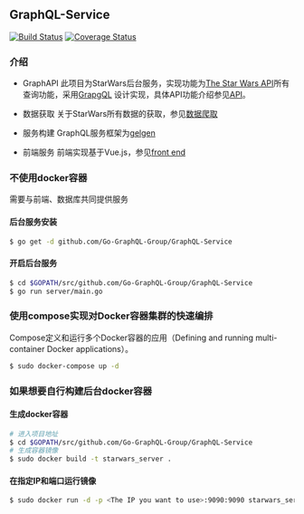 ## GraphQL-Service
[![Build Status](https://travis-ci.com/Go-GraphQL-Group/GraphQL-Service.svg?branch=master)](https://travis-ci.com/Go-GraphQL-Group/GraphQL-Service?branch=master)
[![Coverage Status](https://coveralls.io/repos/github/Go-GraphQL-Group/GraphQL-Service/badge.svg?branch=master)](https://coveralls.io/github/Go-GraphQL-Group/GraphQL-Service?branch=master)

### 介绍

- GraphAPI
此项目为StarWars后台服务，实现功能为[The Star Wars API](https://swapi.co/)所有查询功能，采用[GrapgQL](http://graphql.cn/) 设计实现，具体API功能介绍参见[API](https://github.com/Go-GraphQL-Group/GraphQL/blob/master/APIDOC.md#searchquery)。

- 数据获取
关于StarWars所有数据的获取，参见[数据爬取](https://github.com/Go-GraphQL-Group/SW-Crawler)

- 服务构建
GraphQL服务框架为[gelgen](https://gqlgen.com/)

- 前端服务
前端实现基于Vue.js，参见[front end](https://github.com/Go-GraphQL-Group/front-end)

### 不使用docker容器
需要与前端、数据库共同提供服务
#### 后台服务安装

```bash
$ go get -d github.com/Go-GraphQL-Group/GraphQL-Service
```

#### 开启后台服务

```bash
$ cd $GOPATH/src/github.com/Go-GraphQL-Group/GraphQL-Service
$ go run server/main.go
```

### 使用compose实现对Docker容器集群的快速编排
Compose定义和运行多个Docker容器的应用（Defining and running multi-container Docker applications）。
```bash
$ sudo docker-compose up -d
```

### 如果想要自行构建后台docker容器

#### 生成docker容器
```bash
# 进入项目地址
$ cd $GOPATH/src/github.com/Go-GraphQL-Group/GraphQL-Service
# 生成容器镜像
$ sudo docker build -t starwars_server .
```

#### 在指定IP和端口运行镜像
```bash
$ sudo docker run -d -p <The IP you want to use>:9090:9090 starwars_server
```